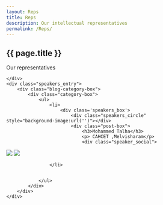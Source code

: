 ```yaml
---
layout: Reps
title: Reps
description: Our intellectual representatives
permalink: /Reps/
---
```


<article class="post">
	<div class="post-header">
		<div id="particles-js"></div>
		<h1>{{ page.title }}</h1>
		<p class="page_description">Our representatives</p>
	
	</div>
	<div class="speakers_entry">
		<div class="blog-category-box">
			<div class="category-box">
				<ul>
					<li>
						<div class='speakers_box'>
							<div class="speakers_circle" style="background-image:url('')"></div>
							<div class="post-box">
								<h3>Mohammed Talha</h3>
								<p> CAHCET ,Melvisharam</p>
								<div class="speaker_social">

<a href="https://github.com/mohammedtalhas" target="_blank"><img src="/images/icons/github.png"></a>
		<a href="https://www.linkedin.com/in//" target="_blank"><img src="/images/icons/linkedin.png"></a>
								</div>
							</div>
						</div>
					
						
					</li>
					
		
				</ul>
			</div>
		</div>
	</div>
</article>
